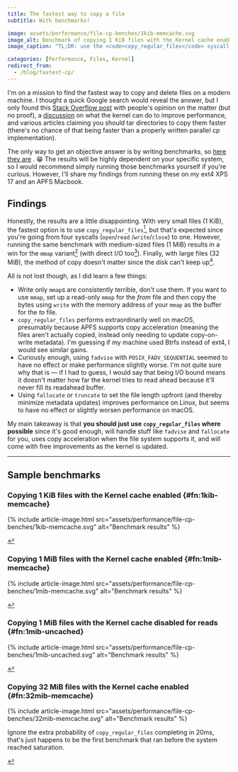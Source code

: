 ```yaml
---
title: The fastest way to copy a file
subtitle: With benchmarks!

image: assets/performance/file-cp-benches/1kib-memcache.svg
image_alt: Benchmark of copying 1 KiB files with the Kernel cache enabled
image_caption: "TL;DR: use the <code>copy_regular_files</code> syscall if you can"

categories: [Performance, Files, Kernel]
redirect_from:
  - /blog/fastest-cp/
---
```


I'm on a mission to find the fastest way to copy and delete files on a modern machine. I thought a
quick Google search would reveal the answer, but I only found
this [Stack Overflow post](https://stackoverflow.com/questions/7463689/most-efficient-way-to-copy-a-file-in-linux)
with people's opinion on the matter (but no proof), a [discussion](https://lwn.net/Articles/789623/)
on what the kernel can do to improve performance, and various articles claiming you should tar
directories to copy them faster (there's no chance of that being faster than a properly written
parallel cp implementation).

The only way to get an objective answer is by writing benchmarks,
so [here they are](https://github.com/SUPERCILEX/fuc/blob/396d4ebba77c7eb1ecbcafa3ecaf39bcd23a8656/fcp/benches/copy_methods.rs)
. 😁 The results will be highly dependent on your specific system, so I would recommend simply
running those benchmarks yourself if you're curious. However, I'll share my findings from running
these on my ext4 XPS 17 and an APFS Macbook.

## Findings

Honestly, the results are a little disappointing. With very small files (1 KiB), the fastest option
is to use `copy_regular_files`[^1kib-memcache], but that's expected since you're going from four
syscalls (`open`/`read` /`write`/`close`) to one. However, running the same benchmark with
medium-sized files (1 MiB) results in a win for the `mmap` variant[^1mib-memcache] (with direct I/O
too[^1mib-uncached]). Finally, with large files (32 MiB), the method of copy doesn't matter since
the disk can't keep up[^32mib-memcache].

All is not lost though, as I did learn a few things:

- Write only `mmap`s are consistently terrible, don't use them. If you want to use `mmap`, set up a
  read-only `mmap` for the *from* file and then copy the bytes using `write` with the memory address
  of your `mmap` as the buffer for the *to* file.
- `copy_regular_files` performs extraordinarily well on macOS, presumably because APFS supports copy
  acceleration (meaning the files aren't actually copied, instead only needing to update
  copy-on-write metadata). I'm guessing if my machine used Btrfs instead of ext4, I would see
  similar gains.
- Curiously enough, using `fadvise` with `POSIX_FADV_SEQUENTIAL` seemed to have no effect or make
  performance slightly worse. I'm not quite sure why that is — if I had to guess, I would say that
  being I/O bound means it doesn't matter how far the kernel tries to read ahead because it'll never
  fill its readahead buffer.
- Using `fallocate` or `truncate` to set the file length upfront (and thereby minimize metadata
  updates) improves performance on Linux, but seems to have no effect or slightly worsen performance
  on macOS.

My main takeaway is that **you should just use `copy_regular_files` where possible** since it's good
enough, will handle stuff like `fadvise` and `fallocate` for you, uses copy acceleration when the
file system supports it, and will come with free improvements as the kernel is updated.

---

## Sample benchmarks

### Copying 1 KiB files with the Kernel cache enabled {#fn:1kib-memcache}

[^1kib-memcache]:
{% include article-image.html src="assets/performance/file-cp-benches/1kib-memcache.svg" alt="Benchmark results" %}

<a href="#fnref:1kib-memcache" class="reversefootnote" role="doc-backlink">↩</a>

### Copying 1 MiB files with the Kernel cache enabled {#fn:1mib-memcache}

[^1mib-memcache]:
{% include article-image.html src="assets/performance/file-cp-benches/1mib-memcache.svg" alt="Benchmark results" %}

<a href="#fnref:1mib-memcache" class="reversefootnote" role="doc-backlink">↩</a>

### Copying 1 MiB files with the Kernel cache disabled for reads {#fn:1mib-uncached}

[^1mib-uncached]:
{% include article-image.html src="assets/performance/file-cp-benches/1mib-uncached.svg" alt="Benchmark results" %}

<a href="#fnref:1mib-uncached" class="reversefootnote" role="doc-backlink">↩</a>

### Copying 32 MiB files with the Kernel cache enabled {#fn:32mib-memcache}

[^32mib-memcache]:
{% include article-image.html src="assets/performance/file-cp-benches/32mib-memcache.svg" alt="Benchmark results" %}

Ignore the extra probability of `copy_regular_files` completing in 20ms, that's just happens to be
the first benchmark that ran before the system reached saturation.

<a href="#fnref:32mib-memcache" class="reversefootnote" role="doc-backlink">↩</a>

<!-- Hack to hide the actual footnotes since they don't support Jekyll includes -->
<!--suppress CssUnusedSymbol -->
<style>.footnotes { display: none; }</style>
